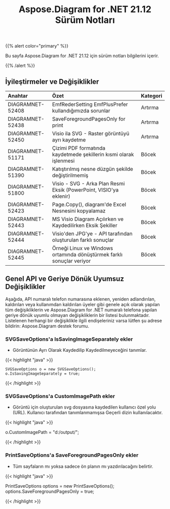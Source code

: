 ﻿---
title: Aspose.Diagram for .NET 21.12 Sürüm Notları
type: docs
weight: 1
url: /tr/net/aspose-diagram-for-net-21-12-release-notes/
---
{{% alert color="primary" %}} 

Bu sayfa Aspose.Diagram for .NET 21.12 için sürüm notları bilgilerini içerir.

{{% /alert %}} 
## **İyileştirmeler ve Değişiklikler**

|**Anahtar**|**Özet**|**Kategori**|
|:- |:- |:- |
|DIAGRAMNET-52408|EmfRederSetting EmfPlusPrefer kullandığımızda sorunlar|Artırma|
|DIAGRAMNET-52438|SaveForegroundPagesOnly for print|Artırma|
|DIAGRAMNET-52450|Visio ila SVG - Raster görüntüyü ayrı kaydetme|Artırma|
|DIAGRAMNET-51171|Çizimi PDF formatında kaydetmede şekillerin kısmi olarak işlenmesi|Böcek|
|DIAGRAMNET-51390|Katıştırılmış nesne düzgün şekilde değiştirilmemiş|Böcek|
|DIAGRAMNET-51800|Visio - SVG - Arka Plan Resmi Eksik (PowerPoint, VISIO'ya eklenir)|Böcek|
|DIAGRAMNET-52423|Page.Copy(), diagram'de Excel Nesnesini kopyalamaz|Böcek|
|DIAGRAMNET-52443|MS Visio Diagram Açılırken ve Kaydedilirken Eksik Şekiller|Böcek|
|DIAGRAMNET-52444|Visio'den JPG'ye - API tarafından oluşturulan farklı sonuçlar|Böcek|
|DIAGRAMNET-52445|Örneği Linux ve Windows ortamında dönüştürmek farklı sonuçlar veriyor|Böcek|

## **Genel API ve Geriye Dönük Uyumsuz Değişiklikler**
Aşağıda, API numaralı telefon numarasına eklenen, yeniden adlandırılan, kaldırılan veya kullanımdan kaldırılan üyeler gibi genele açık olarak yapılan tüm değişikliklerin ve Aspose.Diagram for .NET numaralı telefona yapılan geriye dönük uyumlu olmayan değişikliklerin bir listesi bulunmaktadır. Listelenen herhangi bir değişiklikle ilgili endişeleriniz varsa lütfen şu adrese bildirin: Aspose.Diagram destek forumu.


### **SVGSaveOptions'a IsSavingImageSeparately ekler**
- Görüntünün Ayrı Olarak Kaydedilip Kaydedilmeyeceğini tanımlar.

{{< highlight "java" >}}

    SVGSaveOptions o = new SVGSaveOptions();
    o.IsSavingImageSeparately = true;

{{< /highlight >}}


### **SVGSaveOptions'a CustomImagePath ekler**
- Görüntü için oluşturulan svg dosyasına kaydedilen kullanıcı özel yolu (URL). Kullanıcı tarafından tanımlanmamışsa Geçerli dizin kullanılacaktır.

{{< highlight "java" >}}

  o.CustomImagePath = "d:/output/";

{{< /highlight >}}

### **PrintSaveOptions'a SaveForegroundPagesOnly ekler**
- Tüm sayfaların mı yoksa sadece ön planın mı yazdırılacağını belirtir.

{{< highlight "java" >}}

 PrintSaveOptions options = new PrintSaveOptions();
 options.SaveForegroundPagesOnly = true;

{{< /highlight >}}
